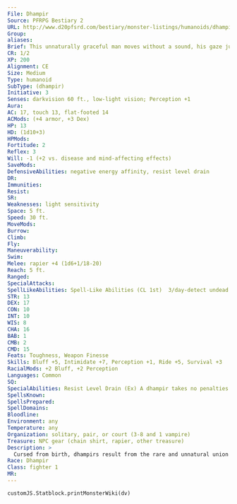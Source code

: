 ```yaml
---
File: Dhampir
Source: PFRPG Bestiary 2
URL: http://www.d20pfsrd.com/bestiary/monster-listings/humanoids/dhampir
Group: 
aliases: 
Brief: This unnaturally graceful man moves without a sound, his gaze just as piercing as the needle-sharp blade he effortlessly wields.
CR: 1/2
XP: 200
Alignment: CE
Size: Medium
Type: humanoid
SubType: (dhampir)
Initiative: 3
Senses: darkvision 60 ft., low-light vision; Perception +1
Aura: 
AC: 17, touch 13, flat-footed 14
ACMods: (+4 armor, +3 Dex)
HP: 13
HD: (1d10+3)
HPMods: 
Fortitude: 2
Reflex: 3
Will: -1 (+2 vs. disease and mind-affecting effects)
SaveMods: 
DefensiveAbilities: negative energy affinity, resist level drain
DR: 
Immunities: 
Resist: 
SR: 
Weaknesses: light sensitivity
Space: 5 ft.
Speed: 30 ft.
MoveMods: 
Burrow: 
Climb: 
Fly: 
Maneuverability: 
Swim: 
Melee: rapier +4 (1d6+1/18-20)
Reach: 5 ft.
Ranged: 
SpecialAttacks: 
SpellLikeAbilities: Spell-Like Abilities (CL 1st)  3/day-detect undead
STR: 13
DEX: 17
CON: 10
INT: 10
WIS: 8
CHA: 16
BAB: 1
CMB: 2
CMD: 15
Feats: Toughness, Weapon Finesse
Skills: Bluff +5, Intimidate +7, Perception +1, Ride +5, Survival +3
RacialMods: +2 Bluff, +2 Perception
Languages: Common
SQ: 
SpecialAbilities: Resist Level Drain (Ex) A dhampir takes no penalties from energy draining effects, though he can still be killed if he accrues more negative levels then he has Hit Dice. After 24 hours, any negative levels a dhampir takes are removed without the need for an additional saving throw.
SpellsKnown: 
SpellsPrepared: 
SpellDomains: 
Bloodline: 
Environment: any
Temperature: any
Organization: solitary, pair, or court (3-8 and 1 vampire)
Treasure: NPC gear (chain shirt, rapier, other treasure)
Description: >
  Cursed from birth, dhampirs result from the rare and unnatural union of vampires and humans. Although not driven to consume blood for survival as their undead progenitors are, dhampirs nonetheless know a lifelong desire for blood that nothing else can truly sate. Those who survive their early years face a life of fear and mistrust, their unnatural beauty and incredible ref lexes marking them as scions of the night just as surely as their sensitivity to light. Although polluted by undeath, dhampirs do grow old and die, aging at a rate similar to elves.  DHAMPIR CHARACTERS  Dhampirs are defined by class levels-they don't possess racial Hit Dice. All dhampirs have the following racial traits.  fast and seductive, but closer to death than most mortals.  Senses: Low-light vision and darkvision 60 feet.  Manipulative: +2 racial bonus on Bluff and Perception.  Undead Resistance: Dhampirs gain a +2 racial bonus on saving throws against disease and mind-affecting effects.  Light Sensitivity, Negative Energy Affinity: See universal monster rules.  Spell-Like Ability: A dhampir can use detect undead three times per day as a spell-like ability. The caster level for this ability equals the dhampir's class level.  Resist Level Drain: See above.  Languages: Dhampirs begin play speaking Common. Those with high Intelligence can choose any language as a bonus language (except druidic and other secret languages).
Race: Dhampir
Class: fighter 1
MR: 
---
```

```dataviewjs
customJS.Statblock.printMonsterWiki(dv)
```
